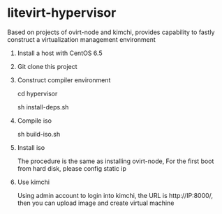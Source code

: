 litevirt-hypervisor
===============

Based on projects of ovirt-node and kimchi, provides capability to fastly construct a virtualization management environment

1. Install a host with CentOS 6.5

2. Git clone this project

3. Construct compiler environment 

   cd hypervisor

   sh install-deps.sh

4. Compile iso

   sh build-iso.sh
   
5. Install iso

   The procedure is the same as installing ovirt-node, For the first boot from hard disk, please config static ip

6. Use kimchi
   
   Using admin account to login into kimchi, the URL is http://IP:8000/, then you can upload image and create virtual machine

